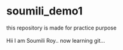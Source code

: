 # soumili_demo1
this repository is made for practice purpose\
<br>
Hii I am Soumili Roy.. now learning git...
